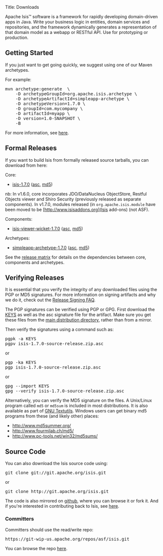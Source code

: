 Title: Downloads

Apache Isis&trade; software is a framework for rapidly developing domain-driven apps in Java. Write your business logic in entities, domain services and repositories, and the framework dynamically generates a representation of that domain model as a webapp or RESTful API.  Use for prototyping or production.

## Getting Started

If you just want to get going quickly, we suggest using one of our Maven archetypes.

For example:

<pre>
mvn archetype:generate  \
    -D archetypeGroupId=org.apache.isis.archetype \
    -D archetypeArtifactId=simpleapp-archetype \
    -D archetypeVersion=1.7.0 \
    -D groupId=com.mycompany \
    -D artifactId=myapp \
    -D version=1.0-SNAPSHOT \
    -B
</pre>

For more information, see [here](intro/getting-started/simpleapp-archetype.html).

## Formal Releases

If you want to build Isis from formally released source tarballs, you can download from here:

Core:

* [isis-1.7.0](https://www.apache.org/dyn/closer.cgi/isis/isis-core/isis-1.7.0-source-release.zip) ([asc](http://www.apache.org/dist/isis/isis-core/isis-1.7.0-source-release.zip.asc), [md5](http://www.apache.org/dist/isis/isis-core/isis-1.7.0-source-release.zip.md5)) 

nb: In v1.6.0, core incorporates JDO/DataNucleus ObjectStore, Restful Objects viewer and Shiro Security (previously released as separate components).  In v1.7.0, modules released (in `org.apache.isis.module` have been moved to be [http://www.isisaddons.org](Isis add-ons) (not ASF).

Components:

* [isis-viewer-wicket-1.7.0](https://www.apache.org/dyn/closer.cgi/isis/component/viewer/wicket/isis-viewer-wicket-1.7.0-source-release.zip) ([asc](http://www.apache.org/dist/isis/component/viewer/wicket/isis-viewer-wicket-1.7.0-source-release.zip.asc), [md5](http://www.apache.org/dist/isis/component/viewer/wicket/isis-viewer-wicket-1.7.0-source-release.zip.md5))

Archetypes:

* [simpleapp-archetype-1.7.0](https://www.apache.org/dyn/closer.cgi/isis/archetype/simpleapp-archetype/simpleapp-archetype-1.7.0-source-release.zip) ([asc](http://www.apache.org/dist/isis/archetype/simpleapp-archetype/simpleapp-archetype-1.7.0-source-release.zip.asc), [md5](http://www.apache.org/dist/isis/archetype/simpleapp-archetype/simpleapp-archetype-1.7.0-source-release.zip.md5))

See the [release matrix](release-matrix.html) for details on the dependencies between core, components and archetypes.

## Verifying Releases

It is essential that you verify the integrity of any downloaded files using
the PGP or MD5 signatures.  For more information on signing artifacts and
why we do it, check out the
[Release Signing FAQ](http://www.apache.org/dev/release-signing.html).

The PGP signatures can be verified using PGP or GPG.  First download the [KEYS](http://www.apache.org/dist/isis/KEYS) as well as the asc signature file for the artifact.  Make sure you get these files from the [main distribution directory](http://www.apache.org/dist/isis/), rather than from a mirror.

Then verify the signatures using a command such as:

<pre>
pgpk -a KEYS
pgpv isis-1.7.0-source-release.zip.asc
</pre>

or
<pre>
pgp -ka KEYS
pgp isis-1.7.0-source-release.zip.asc
</pre>

or
<pre>
gpg --import KEYS
gpg --verify isis-1.7.0-source-release.zip.asc
</pre>

Alternatively, you can verify the MD5 signature on the files. A Unix/Linux
program called `md5` or `md5sum` is included in most distributions.  It is
also available as part of
[GNU Textutils](http://www.gnu.org/software/textutils/textutils.html).
Windows users can get binary md5 programs from these (and likely other) places:

 * <http://www.md5summer.org/>
 * <http://www.fourmilab.ch/md5/>
 * <http://www.pc-tools.net/win32/md5sums/>


## Source Code

You can also download the Isis source code using:

<pre>
git clone git://git.apache.org/isis.git
</pre>

or

<pre>
git clone http://git.apache.org/isis.git
</pre>

The code is also mirrored on [github](http://github.com/apache/isis), where you can browse it or fork it.   And if you're interested in contributing back to Isis, see [here](contributors/contributing.html).
       
### Committers

Committers should use the read/write repo:

<pre>
https://git-wip-us.apache.org/repos/asf/isis.git
</pre>

You can browse the repo [here](https://git-wip-us.apache.org/repos/asf/isis/repo?p=isis.git;a=summary).

